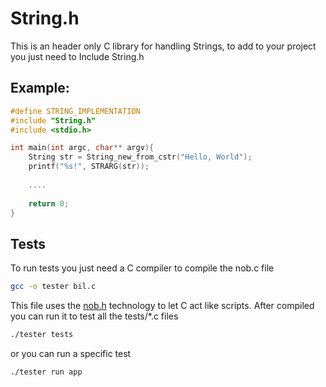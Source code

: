 # String.h
This is an header only C library for handling Strings, to add to your project you just need to Include String.h

## Example:
```c
#define STRING_IMPLEMENTATION
#include "String.h"
#include <stdio.h>

int main(int argc, char** argv){
    String str = String_new_from_cstr("Hello, World");
    printf("%s!", STRARG(str));
    
    ....
    
    return 0;
}
```

## Tests

To run tests you just need a C compiler to compile the nob.c file

```bash
gcc -o tester bil.c
```

This file uses the [nob.h](https://github.com/tsoding/nob.h/) technology to let C act like scripts.
After compiled you can run it to test all the tests/*.c files


```bash
./tester tests
```

or you can run a specific test

```bash
./tester run app
```
